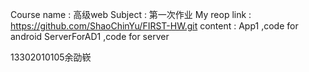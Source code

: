 Course name : 高级web
Subject : 第一次作业
My reop link : https://github.com/ShaoChinYu/FIRST-HW.git
  content : App1 ,code for android
            ServerForAD1 ,code for server
            
13302010105余劭嵚

